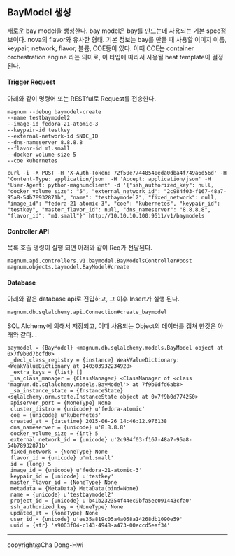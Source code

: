 BayModel 생성 
-------------

새로운 bay model을 생성한다. bay model은 bay를 만드는데 사용되는 기본 spec정보이다. nova의 flavor와 유사한 형태. 기본 정보는 bay를 만들 때  사용할 이미지 이름, keypair, network, flavor, 볼륨, COE등이 있다. 이때 COE는  container orchestration engine 라는 의미로, 이 타입에 따라서 사용될 heat template이 결정된다. 

####  **Trigger Request**
아래와 같이 명령어 또는 RESTful로 Request를 전송한다.
```
magnum --debug baymodel-create 
--name testbaymodel2 
--image-id fedora-21-atomic-3                        
--keypair-id testkey                        
--external-network-id $NIC_ID                        
--dns-nameserver 8.8.8.8 
--flavor-id m1.small  
--docker-volume-size 5 
--coe kubernetes
```
```
curl -i -X POST -H 'X-Auth-Token: 72f50e77448540eda0dba4f749a6d56d' -H 'Content-Type: application/json' -H 'Accept: application/json' -H 'User-Agent: python-magnumclient' -d '{"ssh_authorized_key": null, "docker_volume_size": "5", "external_network_id": "2c984f03-f167-48a7-95a8-54b78932871b", "name": "testbaymodel2", "fixed_network": null, "image_id": "fedora-21-atomic-3", "coe": "kubernetes", "keypair_id": "testkey", "master_flavor_id": null, "dns_nameserver": "8.8.8.8", "flavor_id": "m1.small"}' http://10.10.10.100:9511/v1/baymodels
```
#### **Controller API**
목록 호출 명령이 실행 되면 아래와 같이 Req가 전달된다.  
```
magnum.api.controllers.v1.baymodel.BayModelsController#post
magnum.objects.baymodel.BayModel#create

```
#### <i class="icon-pencil"></i> **Database**  
아래와 같은 database api로 진입하고, 그 이후 Insert가 실행 된다. 
```
magnum.db.sqlalchemy.api.Connection#create_baymodel
```
SQL Alchemy에 의해서 저장되고, 이때 사용되는 Object의 데이터를 캡쳐 한것은 아래와 같다. .
```
baymodel = {BayModel} <magnum.db.sqlalchemy.models.BayModel object at 0x7f9b0d7bcfd0>
 _decl_class_registry = {instance} WeakValueDictionary: <WeakValueDictionary at 140303932234928>
 _extra_keys = {list} []
 _sa_class_manager = {ClassManager} <ClassManager of <class 'magnum.db.sqlalchemy.models.BayModel'> at 7f9b0dfd6ab8>
 _sa_instance_state = {InstanceState} <sqlalchemy.orm.state.InstanceState object at 0x7f9b0d774250>
 apiserver_port = {NoneType} None
 cluster_distro = {unicode} u'fedora-atomic'
 coe = {unicode} u'kubernetes'
 created_at = {datetime} 2015-06-26 14:46:12.976138
 dns_nameserver = {unicode} u'8.8.8.8'
 docker_volume_size = {int} 5
 external_network_id = {unicode} u'2c984f03-f167-48a7-95a8-54b78932871b'
 fixed_network = {NoneType} None
 flavor_id = {unicode} u'm1.small'
 id = {long} 5
 image_id = {unicode} u'fedora-21-atomic-3'
 keypair_id = {unicode} u'testkey'
 master_flavor_id = {NoneType} None
 metadata = {MetaData} MetaData(bind=None)
 name = {unicode} u'testbaymodel2'
 project_id = {unicode} u'b41b232354f44ec9bfa5ec091443cfa0'
 ssh_authorized_key = {NoneType} None
 updated_at = {NoneType} None
 user_id = {unicode} u'ee35a819c05a4a058a14268db1090e59'
 uuid = {str} 'a9003f04-c143-4948-a473-00eccd5eaf34' 
```

-------------
copyright@Cha Dong-Hwi
